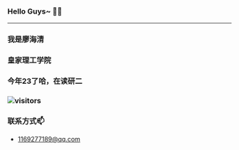 ### Hello Guys~ 👋:stuck_out_tongue_winking_eye:
***
### 我是廖海清
### 皇家理工学院
### 今年23了哈，在读研二

### ![visitors](https://visitor-badge.glitch.me/badge?page_id=Agiroy4712.Agiroy4712)

### 联系方式📫
- 1169277189@qq.com

<!--
**Agiroy4712/Agiroy4712** is a ✨ _special_ ✨ repository because its `README.md` (this file) appears on your GitHub profile.

Here are some ideas to get you started:

- 🔭 I’m currently working on ...
- 🌱 I’m currently learning ...
- 👯 I’m looking to collaborate on ...
- 🤔 I’m looking for help with ...
- 💬 Ask me about ...
- 📫 How to reach me: ...
- 😄 Pronouns: ...
- ⚡ Fun fact: ...
-->
